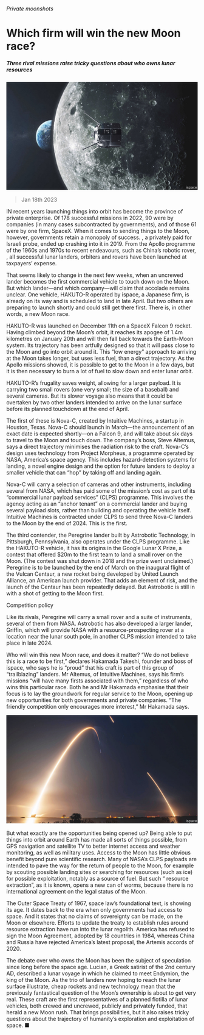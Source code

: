 ###### Private moonshots

# Which firm will win the new Moon race? 

##### Three rival missions raise tricky questions about who owns lunar resources 

![image](images/20230121_STP001.jpg) 

> Jan 18th 2023 

IN recent years launching things into orbit has become the province of private enterprise. Of 178 successful missions in 2022, 90 were by companies (in many cases subcontracted by governments), and of those 61 were by one firm, SpaceX. When it comes to sending things to the Moon, however, governments retain a monopoly of success. , a privately paid for Israeli probe, ended up crashing into it in 2019. From the Apollo programme of the 1960s and 1970s to recent endeavours, such as China’s robotic rover, , all successful lunar landers, orbiters and rovers have been launched at taxpayers’ expense.

That seems likely to change in the next few weeks, when an uncrewed lander becomes the first commercial vehicle to touch down on the Moon. But which lander—and which company—will claim that accolade remains unclear. One vehicle, HAKUTO-R  operated by ispace, a Japanese firm, is already on its way and is scheduled to land in late April. But two others are preparing to launch shortly and could still get there first. There is, in other words, a new Moon race.

HAKUTO-R  was launched on December 11th on a SpaceX Falcon 9 rocket. Having climbed beyond the Moon’s orbit, it reaches its apogee of 1.4m kilometres on January 20th and will then fall back towards the Earth-Moon system. Its trajectory has been artfully designed so that it will pass close to the Moon and go into orbit around it. This “low energy” approach to arriving at the Moon takes longer, but uses less fuel, than a direct trajectory. As the Apollo missions showed, it is possible to get to the Moon in a few days, but it is then necessary to burn a lot of fuel to slow down and enter lunar orbit.

HAKUTO-R’s frugality saves weight, allowing for a larger payload. It is carrying two small rovers (one very small; the size of a baseball) and several cameras. But its slower voyage also means that it could be overtaken by two other landers intended to arrive on the lunar surface before its planned touchdown at the end of April.

The first of these is Nova-C, created by Intuitive Machines, a startup in Houston, Texas. Nova-C should launch in March—the announcement of an exact date is expected shortly—on a Falcon 9, and will take about six days to travel to the Moon and touch down. The company’s boss, Steve Altemus, says a direct trajectory minimises the radiation risk to the craft. Nova-C’s design uses technology from Project Morpheus, a programme operated by NASA, America’s space agency. This includes hazard-detection systems for landing, a novel engine design and the option for future landers to deploy a smaller vehicle that can “hop” by taking off and landing again. 

Nova-C will carry a selection of cameras and other instruments, including several from NASA, which has paid some of the mission’s cost as part of its “commercial lunar payload services” (CLPS) programme. This involves the agency acting as an “anchor tenant” on a commercial lander and buying several payload slots, rather than building and operating the vehicle itself. Intuitive Machines is contracted under CLPS to send three Nova-C landers to the Moon by the end of 2024. This is the first.

The third contender, the Peregrine lander built by Astrobotic Technology, in Pittsburgh, Pennsylvania, also operates under the CLPS programme. Like the HAKUTO-R vehicle, it has its origins in the Google Lunar X Prize, a contest that offered $20m to the first team to land a small rover on the Moon. (The contest was shut down in 2018 and the prize went unclaimed.) Peregrine is to be launched by the end of March on the inaugural flight of the Vulcan Centaur, a new rocket being developed by United Launch Alliance, an American launch provider. That adds an element of risk, and the launch of the Centaur has been repeatedly delayed. But Astrobotic is still in with a shot of getting to the Moon first.

Competition policy

Like its rivals, Peregrine will carry a small rover and a suite of instruments, several of them from NASA. Astrobotic has also developed a larger lander, Griffin, which will provide NASA with a resource-prospecting rover at a location near the lunar south pole, in another CLPS mission intended to take place in late 2024.

Who will win this new Moon race, and does it matter? “We do not believe this is a race to be first,” declares Hakamada Takeshi, founder and boss of ispace, who says he is “proud” that his craft is part of this group of “trailblazing” landers. Mr Altemus, of Intuitive Machines, says his firm’s missions “will have many firsts associated with them,” regardless of who wins this particular race. Both he and Mr Hakamada emphasise that their focus is to lay the groundwork for regular service to the Moon, opening up new opportunities for both governments and private companies. “The friendly competition only encourages more interest,” Mr Hakamada says. 

![image](images/20230121_STP002.jpg) 


But what exactly are the opportunities being opened up? Being able to put things into orbit around Earth has made all sorts of things possible, from GPS navigation and satellite TV to better internet access and weather monitoring, as well as military uses. Access to the Moon has little obvious benefit beyond pure scientific research. Many of NASA’s CLPS payloads are intended to pave the way for the return of people to the Moon, for example by scouting possible landing sites or searching for resources (such as ice) for possible exploitation, notably as a source of fuel. But such “ resource extraction”, as it is known, opens a new can of worms, because there is no international agreement on the legal status of the Moon.

The Outer Space Treaty of 1967, space law’s foundational text, is showing its age. It dates back to the era when only governments had access to space. And it states that no claims of sovereignty can be made, on the Moon or elsewhere. Efforts to update the treaty to establish rules around resource extraction have run into the lunar regolith. America has refused to sign the Moon Agreement, adopted by 18 countries in 1984, whereas China and Russia have rejected America’s latest proposal, the Artemis accords of 2020.

The debate over who owns the Moon has been the subject of speculation since long before the space age. Lucian, a Greek satirist of the 2nd century AD, described a lunar voyage in which he claimed to meet Endymion, the king of the Moon. As the trio of landers now hoping to reach the lunar surface illustrate, cheap rockets and new technology mean that the previously fantastical question of the Moon’s ownership is about to get very real. These craft are the first representatives of a planned flotilla of lunar vehicles, both crewed and uncrewed, publicly and privately funded, that herald a new Moon rush. That brings possibilities, but it also raises tricky questions about the trajectory of humanity’s exploration and exploitation of space. ■


